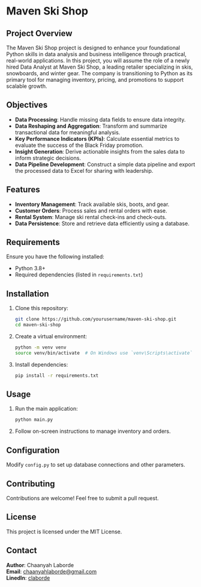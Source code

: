 # Maven Ski Shop

## Project Overview
The Maven Ski Shop project is designed to enhance your foundational Python skills in data analysis and business intelligence through practical, real-world applications. In this project, you will assume the role of a newly hired Data Analyst at Maven Ski Shop, a leading retailer specializing in skis, snowboards, and winter gear. The company is transitioning to Python as its primary tool for managing inventory, pricing, and promotions to support scalable growth.

## Objectives
- **Data Processing**: Handle missing data fields to ensure data integrity.
- **Data Reshaping and Aggregation**: Transform and summarize transactional data for meaningful analysis.
- **Key Performance Indicators (KPIs)**: Calculate essential metrics to evaluate the success of the Black Friday promotion.
- **Insight Generation**: Derive actionable insights from the sales data to inform strategic decisions.
- **Data Pipeline Development**: Construct a simple data pipeline and export the processed data to Excel for sharing with leadership.

## Features
- **Inventory Management**: Track available skis, boots, and gear.
- **Customer Orders**: Process sales and rental orders with ease.
- **Rental System**: Manage ski rental check-ins and check-outs.
- **Data Persistence**: Store and retrieve data efficiently using a database.

## Requirements
Ensure you have the following installed:
- Python 3.8+
- Required dependencies (listed in `requirements.txt`)

## Installation
1. Clone this repository:
   ```bash
   git clone https://github.com/yourusername/maven-ski-shop.git
   cd maven-ski-shop
   ```
2. Create a virtual environment:
   ```bash
   python -m venv venv
   source venv/bin/activate  # On Windows use `venv\Scripts\activate`
   ```
3. Install dependencies:
   ```bash
   pip install -r requirements.txt
   ```

## Usage
1. Run the main application:
   ```bash
   python main.py
   ```
2. Follow on-screen instructions to manage inventory and orders.

## Configuration
Modify `config.py` to set up database connections and other parameters.

## Contributing
Contributions are welcome! Feel free to submit a pull request.

## License
This project is licensed under the MIT License.

## Contact
**Author**: Chaanyah Laborde <br>
**Email**: [chaanyahlaborde@gmail.com](mailto:chaanyahlaborde@gmail.com) <br>
**LinedIn**: [claborde](https://www.linkedin.com/in/claborde/)

